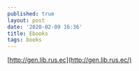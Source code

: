 ```yaml
---
published: true
layout: post
date: '2020-02-09 16:36'
title: Ebooks
tags: books
---
```

[http://gen.lib.rus.ec](http://gen.lib.rus.ec/)
